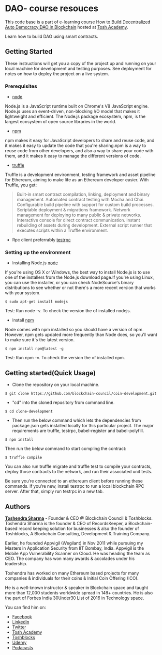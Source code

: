 # DAO- course resouces

This code base is a part of e-learning course [How to Build Decentralized Auto Democracy DAO in Blockchain](https://www.toshacademy.com/courses/how-to-build-decentralized-auto-democracy-dao-in-blockchain?utm_source=github&utm_medium=dao-repo) hosted at [Tosh Academy](https://www.toshacademy.com/collections/blockchain?utm_source=github&utm_medium=dao-repo). 

Learn how to build DAO using smart contracts.

## Getting Started

These instructions will get you a copy of the project up and running on your local machine for development and testing purposes. See deployment for notes on how to deploy the project on a live system.

### Prerequisites

* [node](https://nodejs.org/en/download/)

Node.js is a JavaScript runtime built on Chrome's V8 JavaScript engine. Node.js uses an event-driven, non-blocking I/O model that makes it lightweight and efficient. The Node.js package ecosystem, npm, is the largest ecosystem of open source libraries in the world.


* [npm](https://www.npmjs.com/package/npm)

npm makes it easy for JavaScript developers to share and reuse code, and it makes it easy to update the code that you're sharing.npm is a way to reuse code from other developers, and also a way to share your code with them, and it makes it easy to manage the different versions of code.


* [truffle](https://www.npmjs.com/package/truffle/tutorial)

Truffle is a development environment, testing framework and asset pipeline for Ethereum, aiming to make life as an Ethereum developer easier. With Truffle, you get:
>Built-in smart contract compilation, linking, deployment and binary management.
>Automated contract testing with Mocha and Chai.
>Configurable build pipeline with support for custom build processes.
>Scriptable deployment & migrations framework.
>Network management for deploying to many public & private networks.
>Interactive console for direct contract communication.
>Instant rebuilding of assets during development.
>External script runner that executes scripts within a Truffle environment.


* Rpc client preferrably [testrpc](https://www.npmjs.com/package/ethereumjs-testrpc/tutorial)

### Setting up the environment

* Installing Node.js [node](https://nodejs.org/en/download/)

If you're using OS X or Windows, the best way to install Node.js is to use one of the installers from the Node.js download page.If you're     using Linux, you can use the installer, or you can check NodeSource's binary distributions to see whether or not there's a more recent version that works with your system.

```
$ sudo apt-get install nodejs 
```
Test: Run node -v. To check the version the of installed nodejs.

* Install [npm](https://www.npmjs.com/package/npm)

Node comes with npm installed so you should have a version of npm. However, npm gets updated more frequently than Node does, so you'll want to make sure it's the latest version.

```
$ npm install npm@latest -g
```
Test: Run npm -v. To check the version the of installed npm.


## Getting started(Quick Usage)

* Clone the repository on your local machine.
```
$ git clone https://github.com/blockchain-council/coin-development.git
```
* "cd" into the cloned repository from command line.
```
$ cd clone-development
```
* Then run the below command which lets the dependencies from package.json gets installed locally for this particular project. The major requirements are truffle, testrpc, babel-register and babel-polyfill.
```
$ npm install
```

Then run the below command to start compling the contract:

```
$ truffle compile
```

You can also run truffle migrate and truffle test to compile your contracts, deploy those contracts to the network, and run their associated unit tests.

Be sure you're connected to an ethereum client before running these commands. If you're new, install testrpc to run a local blockchain RPC server. After that, simply run testrpc in a new tab.

## Authors

[**Toshendra Sharma**](https://www.udemy.com/user/toshendrasharma2/)  - Founder & CEO @ Blockchain Council & Toshblocks.
Toshendra Sharma is the founder & CEO of RecordsKeeper, a Blockchain-based record keeping solution for businesses & also the founder of Toshblocks, A Blockchain Consulting, Development & Training Company.

Earlier, he founded Appvigil (Wegilant) in Nov 2011 while pursuing my Masters in Application Security from IIT Bombay, India. Appvigil is the Mobile App Vulnerability Scanner on Cloud. He was heading the team as CEO. The company has won many awards & accolades under his leadership.

Toshendra has worked on many Ethereum based projects for many companies & individuals for their coins & Initial Coin Offering (ICO).

He is a well-known instructor & speaker in Blockchain space and taught more than 12,000 students worldwide spread in 148+ countries. He is also the part of Forbes India 30Under30 List of 2016 in Technology space.

You can find him on: 
* [Facebook](https://www.facebook.com/toshendra11)
* [LinkedIn](https://linkedin.com/in/toshendra)
* [Twitter](https://www.twitter.com/toshendrasharma)
* [Tosh Academy](https://www.toshacademy.com)
* [Toshblocks](https://www.toshblocks.com/)
* [Udemy](https://www.udemy.com/user/toshendrasharma2/)
* [Podacasts](http://www.buzzsprout.com/134645)

